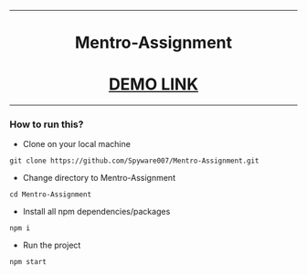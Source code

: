 ----

<div align = "center">
  
# Mentro-Assignment
  
# [DEMO LINK](https://mentro-assignment-bhushan.netlify.app//)
  
---
<div align="left">

### How to run this?

- Clone on your local machine

```terminal
git clone https://github.com/Spyware007/Mentro-Assignment.git
```

- Change directory to Mentro-Assignment

```terminal
cd Mentro-Assignment
```

- Install all npm dependencies/packages

```terminal
npm i
```

- Run the project

```
npm start
```
